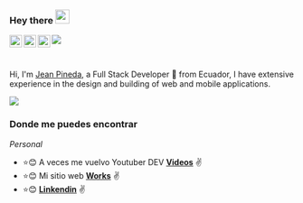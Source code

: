 ### Hey there <img src="https://media.giphy.com/media/hvRJCLFzcasrR4ia7z/giphy.gif" width="25px">



<a href="https://www.linkedin.com/in/jppineda1/">
  <img align="left" alt="Caospierre LinkdeIN" width="22px" src="https://cdn.jsdelivr.net/npm/simple-icons@v3/icons/linkedin.svg" />
</a>

<a href="https://www.instagram.com/jppineda1/">
  <img align="left" alt="Caospierre Instagram" width="22px" src="https://cdn.jsdelivr.net/npm/simple-icons@v3/icons/instagram.svg" />
</a>

<a href="https://www.youtube.com/channel/UC19Uyj33ZziPEBL9wECnaQw">
  <img align="left" alt="Caospierre Youtube" width="22px" src="https://cdn.jsdelivr.net/npm/simple-icons@v3/icons/youtube.svg" />
</a>

![](https://visitor-badge.glitch.me/badge?page_id=Caospierre.hebertdev1)

<br />

Hi, I'm [Jean Pineda](https://raymyteche.com/), a Full Stack Developer 🚀 from Ecuador, I have extensive experience in the design and building of web and mobile applications.

<img  src="https://raw.githubusercontent.com/hebertdev1/hebertdev1/master/javascript.gif" />
  


### Donde me puedes encontrar

_Personal_
* :star::blush: A veces me vuelvo Youtuber DEV **[Videos](https://www.youtube.com/channel/UCvVxuO28XPe-fC6khHyAA_Q)** :v:
* :star::blush: Mi sitio web **[Works](https://hebertdev.tk/works)** :v:
* :star::blush:  **[Linkendin](https://www.instagram.com/hebertdev1)** :v:
